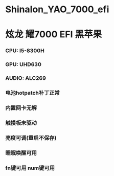 # Shinalon_YAO_7000_efi 

# 炫龙 耀7000 EFI 黑苹果

### CPU: I5-8300H 

### GPU: UHD630

### AUDIO: ALC269

### 电池hotpatch补丁正常

### 内置网卡无解

### 触摸板未驱动

### 亮度可调(重启不保存)

### 睡眠唤醒可用

### fn键可用 num键可用 
